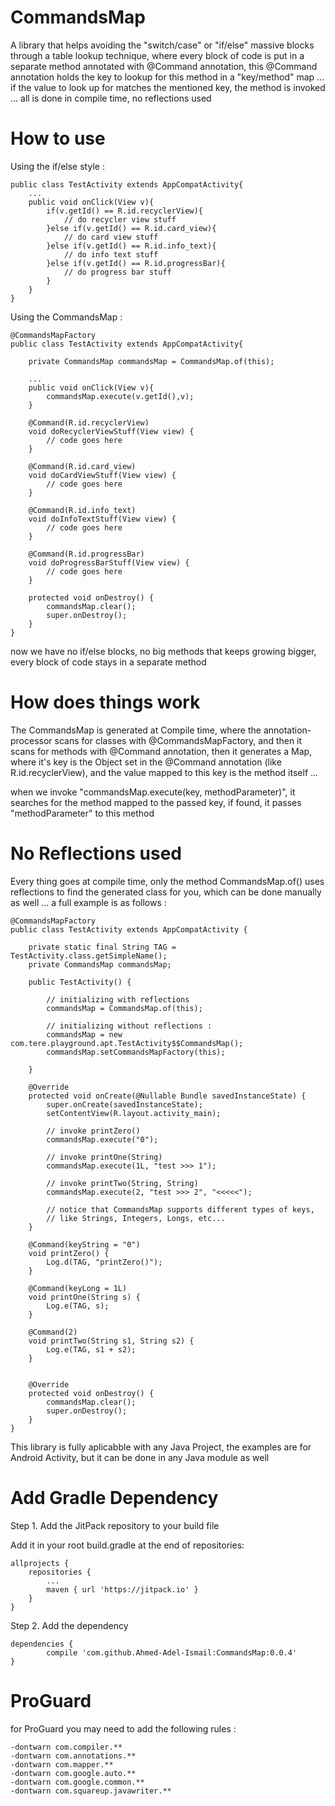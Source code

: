 # CommandsMap

A library that helps avoiding the "switch/case" or "if/else" massive blocks through a table lookup technique, where every block of code is put in a separate method annotated with @Command annotation, this @Command annotation holds the key to lookup for this method in a "key/method" map ... if the value to look up for matches the mentioned key, the method is invoked ... all is done in compile time, no reflections used

# How to use

Using the if/else style :


    public class TestActivity extends AppCompatActivity{ 
        ...
        public void onClick(View v){
            if(v.getId() == R.id.recyclerView){
                // do recycler view stuff
            }else if(v.getId() == R.id.card_view){
                // do card view stuff
            }else if(v.getId() == R.id.info_text){
                // do info text stuff
            }else if(v.getId() == R.id.progressBar){
                // do progress bar stuff
            }
        }
    }


Using the CommandsMap :

    @CommandsMapFactory
    public class TestActivity extends AppCompatActivity{ 
        
        private CommandsMap commandsMap = CommandsMap.of(this);
        
        ...
        public void onClick(View v){
            commandsMap.execute(v.getId(),v);
        }
        
        @Command(R.id.recyclerView)
        void doRecyclerViewStuff(View view) {
            // code goes here
        }
        
        @Command(R.id.card_view)
        void doCardViewStuff(View view) {
            // code goes here
        }
        
        @Command(R.id.info_text)
        void doInfoTextStuff(View view) {
            // code goes here
        }
        
        @Command(R.id.progressBar)
        void doProgressBarStuff(View view) {
            // code goes here
        }
        
        protected void onDestroy() {
            commandsMap.clear();
            super.onDestroy();
        }
    }
    
    
now we have no if/else blocks, no big methods that keeps growing bigger, every block of code stays in a separate method
    
# How does things work

The CommandsMap is generated at Compile time, where the annotation-processor scans for classes with @CommandsMapFactory, and then it scans for methods with @Command annotation, then it generates a Map, where it's key is the Object set in the @Command annotation (like R.id.recyclerView), and the value mapped to this key is the method itself ...
    
when we invoke "commandsMap.execute(key, methodParameter)", it searches for the method mapped to the passed key, if found, it passes "methodParameter" to this method
    
# No Reflections used

Every thing goes at compile time, only the method CommandsMap.of() uses reflections to find the generated class for you, which can be done manually as well ... a full example is as follows :
    
    
    @CommandsMapFactory
    public class TestActivity extends AppCompatActivity {

        private static final String TAG = TestActivity.class.getSimpleName();
        private CommandsMap commandsMap;

        public TestActivity() {

            // initializing with reflections
            commandsMap = CommandsMap.of(this);

            // initializing without reflections :
            commandsMap = new com.tere.playground.apt.TestActivity$$CommandsMap();
            commandsMap.setCommandsMapFactory(this);

        }

        @Override
        protected void onCreate(@Nullable Bundle savedInstanceState) {
            super.onCreate(savedInstanceState);
            setContentView(R.layout.activity_main);
            
            // invoke printZero()
            commandsMap.execute("0");
            
            // invoke printOne(String)
            commandsMap.execute(1L, "test >>> 1");
            
            // invoke printTwo(String, String) 
            commandsMap.execute(2, "test >>> 2", "<<<<<");
            
            // notice that CommandsMap supports different types of keys, 
            // like Strings, Integers, Longs, etc...
        }

        @Command(keyString = "0")
        void printZero() {
            Log.d(TAG, "printZero()");
        }

        @Command(keyLong = 1L)
        void printOne(String s) {
            Log.e(TAG, s);
        }

        @Command(2)
        void printTwo(String s1, String s2) {
            Log.e(TAG, s1 + s2);
        }


        @Override
        protected void onDestroy() {
            commandsMap.clear();
            super.onDestroy();
        }
    }
    
This library is fully aplicabble with any Java Project, the examples are for Android Activity, but it can be done in any Java module as well 

# Add Gradle Dependency

Step 1. Add the JitPack repository to your build file

Add it in your root build.gradle at the end of repositories:
	
    allprojects {
		repositories {
			...
			maven { url 'https://jitpack.io' }
		}
	}
    
Step 2. Add the dependency
	
    dependencies {
	        compile 'com.github.Ahmed-Adel-Ismail:CommandsMap:0.0.4'
	}

# ProGuard

for ProGuard you may need to add the following rules :

	-dontwarn com.compiler.**
	-dontwarn com.annotations.**
	-dontwarn com.mapper.**
	-dontwarn com.google.auto.**
	-dontwarn com.google.common.**
	-dontwarn com.squareup.javawriter.**
